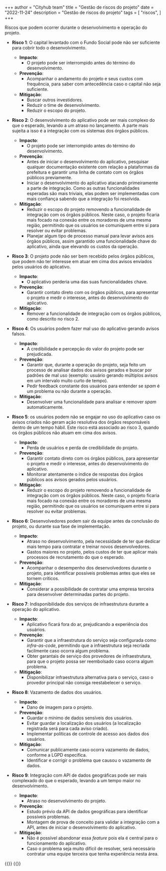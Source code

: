 +++
author = "Cityhub team"
title = "Gestão de riscos do projeto"
date = "2022-11-24"
description = "Gestão de riscos do projeto"
tags = [
    "riscos",
]
+++

Riscos que podem ocorrer durante o desenvolvimento e operação do projeto.

- **Risco 1**: O capital levantado com o Fundo Social pode não ser suficiente para cobrir todo o desenvolvimento.
    - **Impacto**:
      - O projeto pode ser interrompido antes do término do desenvolvimento.
    - **Prevenção**:
      - Acompanhar o andamento do projeto e seus custos com frequência, para saber com antecedência caso o capital não seja suficiente.
    - **Mitigação**:
      - Buscar outros investidores.
      - Reduzir o time de desenvolvimento.
      - Reduzir o escopo do projeto.

- **Risco 2**: O desenvolvimento do aplicativo pode ser mais complexo do que o esperado, levando a um atraso no lançamento. A parte mais sujeita a isso é a integração com os sistemas dos órgãos públicos.
    - **Impacto**:
      - O projeto pode ser interrompido antes do término do desenvolvimento.
    - **Prevenção**:
      - Antes de iniciar o desenvolvimento do aplicativo, pesquisar qualquer documentação existente com relação a plataformas da prefeitura e garantir uma linha de contato com os órgãos públicos previamente.
      - Iniciar o desenvolvimento do aplicativo atacando primeiramente a parte de integração. Como as outras funcionalidades esperadas são mais triviais, elas podem ser implementadas com mais confiança sabendo que a integração foi resolvida.
    - **Mitigação**:
      - Reduzir o escopo do projeto removendo a funcionalidade de integração com os órgãos públicos. Neste caso, o projeto ficaria mais focado na conexão entre os moradores de uma mesma região, permitindo que os usuários se comuniquem entre si para resolver ou evitar problemas.
      - Planejar algum tipo de processo manual para levar avisos aos órgãos públicos, assim garantido uma funcionalidade chave do aplicativo, ainda que elevando os custos da operação.

- **Risco 3**: O projeto pode não ser bem recebido pelos órgãos públicos, que podem não ter interesse em atuar em cima dos avisos enviados pelos usuários do aplicativo.
    - **Impacto**:
      - O aplicativo perderia uma das suas funcionalidades chave.
    - **Prevenção**:
      - Garantir contato direto com os órgãos públicos, para apresentar o projeto e medir o interesse, antes do desenvolvimento do aplicativo.
    - **Mitigação**:
      - Remover a funcionalidade de integração com os órgãos públicos, como descrito no risco 2.

- **Risco 4**: Os usuários podem fazer mal uso do aplicativo gerando avisos falsos.
    - **Impacto**:
      - A credibilidade e percepção do valor do projeto pode ser prejudicada.
    - **Prevenção**:
      - Garantir que, durante a operação do projeto, seja feito um processo de analisar dados dos avisos gerados e buscar por padrões de mal uso (exemplo: usuário gerando múltiplos avisos em um intervalo muito curto de tempo).
      - Pedir feedback constante dos usuários para entender se _spam_ é um problema ou não durante a operação.
    - **Mitigação**:
      - Desenvolver uma funcionalidade para analisar e remover _spam_ automaticamente.

- **Risco 5**: os usuários podem não se engajar no uso do aplicativo caso os avisos criados não geram ação resolutiva dos órgãos responsáveis dentro de um tempo hábil. Este risco está associado ao risco 3, quando os órgãos públicos não atuam em cima dos avisos.
    - **Impacto**:
      - Perda de usuários e perda de credibilidade do projeto.
    - **Prevenção**:
      - Garantir contato direto com os órgãos públicos, para apresentar o projeto e medir o interesse, antes do desenvolvimento do aplicativo.
      - Monitorar atentamente o índice de respostas dos órgãos públicos aos avisos gerados pelos usuários.
    - **Mitigação**:
      - Reduzir o escopo do projeto removendo a funcionalidade de integração com os órgãos públicos. Neste caso, o projeto ficaria mais focado na conexão entre os moradores de uma mesma região, permitindo que os usuários se comuniquem entre si para resolver ou evitar problemas.

- **Risco 6**: Desenvolvedores podem sair da equipe antes da conclusão do projeto, ou durante sua fase de implementação.
  - **Impacto**:
    - Atraso no desenvolvimento, pela necessidade de ter que dedicar mais tempo para contratar e treinar novos desenvolvedores.
    - Gastos maiores no projeto, pelos custos de ter que aplicar mais processos de recrutamento do que o esperado.
  - **Prevenção**:
    - Acompanhar o desempenho dos desenvolvedores durante o projeto, para identificar possíveis problemas antes que eles se tornem críticos.
  - **Mitigação**:
    - Considerar a possibilidade de contratar uma empresa terceira para desenvolver determinadas partes do projeto.

- **Risco 7**: Indisponibilidade dos serviços de infraestrutura durante a operação do aplicativo.
  - **Impacto**:
    - Aplicativo ficará fora do ar, prejudicando a experiência dos usuários.
  - **Prevenção**:
    - Garantir que a infraestrutura do serviço seja configurada como _infra-as-code_, permitindo que a infraestrutura seja recriada facilmente caso ocorra algum problema.
    - Obter garantais de serviço dos provedores de infraestrutura, para que o projeto possa ser reembolsado caso ocorra algum problema.
  - **Mitigação**:
    - Disponibilizar infraestrutura alternativa para o serviço, caso o provedor principal não consiga reestabelecer o serviço.

- **Risco 8**: Vazamento de dados dos usuários.
  - **Impacto**:
    - Dano de imagem para o projeto.
  - **Prevenção**:
    - Guardar o mínimo de dados sensíveis dos usuários.
    - Evitar guardar a localização dos usuários (a localização registrada será para cada aviso criado).
    - Implementar políticas de controle de acesso aos dados dos usuários.
  - **Mitigação**:
    - Comunicar publicamente caso ocorra vazamento de dados, conforme a LGPD especifica.
    - Identificar e corrigir o problema que causou o vazamento de dados.

- **Risco 9**: Integração com API de dados geográficas pode ser mais complexado do que o esperado, levando a um tempo maior no desenvolvimento.
    - **Impacto**:
        - Atraso no desenvolvimento do projeto.
    - **Prevenção**:
        - Estudo prévio da API de dados geográficas para identificar possíveis problemas.
        - Montagem de prova de conceito para validar a integração com a API, antes de iniciar o desenvolvimento do aplicativo.
    - **Mitigação**:
        - Não é possível abandonar essa _feature_ pois ela é central para o funcionamento do aplicativo.
        - Caso o problema seja muito difícil de resolver, será necessário contratar uma equipe terceira que tenha experiência nesta área.

{{<img-custom link = "/img/matriz_probab_impacto.png">}}
{{</img-custom>}}